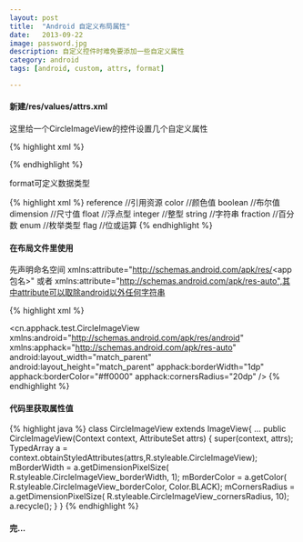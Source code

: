 ```yaml
---
layout: post
title:  "Android 自定义布局属性"
date:   2013-09-22
image: password.jpg
description: 自定义控件时难免要添加一些自定义属性
category: android
tags: [android, custom, attrs, format]

---
```



#### 新建/res/values/attrs.xml
这里给一个CircleImageView的控件设置几个自定义属性

{% highlight xml %}
<?xml version="1.0" encoding="utf-8"?>
<resources>
  <declare-styleable name="CircleImageView">
    <attr name="borderWidth" format="dimension" />
    <attr name="borderColor" format="color" />
    <attr name="cornersRadius" format="dimension" />
    </declare-styleable>
</resources>

{% endhighlight %}

format可定义数据类型

{% highlight xml %}
reference   //引用资源
color       //颜色值
boolean     //布尔值
dimension   //尺寸值
float       //浮点型
integer     //整型
string      //字符串
fraction    //百分数
enum        //枚举类型
flag        //位或运算
{% endhighlight %}


#### 在布局文件里使用
先声明命名空间 xmlns:attribute="http://schemas.android.com/apk/res/<app包名>" 或者 xmlns:attribute="http://schemas.android.com/apk/res-auto",其中attribute可以取除android以外任何字符串

{% highlight xml %}
<?xml version="1.0" encoding="utf-8"?>
<cn.apphack.test.CircleImageView 
  xmlns:android="http://schemas.android.com/apk/res/android"
  xmlns:apphack="http://schemas.android.com/apk/res-auto"
  android:layout_width="match_parent"
  android:layout_height="match_parent"
  apphack:borderWidth="1dp"
  apphack:borderColor="#ff0000"
  apphack:cornersRadius="20dp" />
{% endhighlight %}




#### 代码里获取属性值

{% highlight java %}
class CircleImageView extends ImageView{
  ...
  public CircleImageView(Context context, AttributeSet attrs) {
    super(context, attrs);
    TypedArray a =
        context.obtainStyledAttributes(attrs,R.styleable.CircleImageView);
    mBorderWidth = a.getDimensionPixelSize(
        R.styleable.CircleImageView_borderWidth, 1);
    mBorderColor = a.getColor(
        R.styleable.CircleImageView_borderColor, Color.BLACK);
    mCornersRadius = a.getDimensionPixelSize(
        R.styleable.CircleImageView_cornersRadius, 10);
    a.recycle();
  }
}
{% endhighlight %}


 
#### 完...





